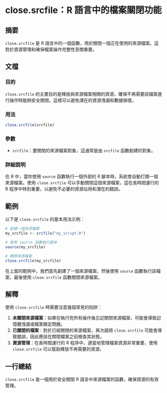 <!--
Meta Description: # close.srcfile：R 語言中的檔案關閉功能 ## 摘要 `close.srcfile` 是 R 語言中的一個函數，用於關閉一個正在使用的來源檔案。這對於資源管理和確保檔案操作完整性至關重要。 ## 文檔 ### 目的 `close.srcfile` 的主要目的是釋放與來源檔案相關的資源...
Meta Keywords: srcfile, close, source, my_srcfile, 語言中的檔案關閉功能
-->

# close.srcfile：R 語言中的檔案關閉功能

## 摘要
`close.srcfile` 是 R 語言中的一個函數，用於關閉一個正在使用的來源檔案。這對於資源管理和確保檔案操作完整性至關重要。

## 文檔
### 目的
`close.srcfile` 的主要目的是釋放與來源檔案相關的資源，確保不再需要該檔案進行操作時能夠安全關閉。這樣可以避免潛在的資源洩漏和數據損壞。

### 用法
```R
close.srcfile(srcfile)
```

### 參數
- `srcfile`：要關閉的來源檔案對象，這通常是由 `srcfile` 函數創建的對象。

### 詳細說明
在 R 中，當你使用 `source` 函數執行一個外部的 R 腳本時，系統會自動打開一個來源檔案。使用 `close.srcfile` 可以手動關閉這個來源檔案，這在長時間運行的 R 程序中特別重要，以避免不必要的資源佔用和潛在的錯誤。

## 範例
以下是 `close.srcfile` 的基本用法示例：

```R
# 創建一個來源檔案
my_srcfile <- srcfile("my_script.R")

# 使用 source 函數執行腳本
source(my_srcfile)

# 關閉來源檔案
close.srcfile(my_srcfile)
```

在上面的範例中，我們首先創建了一個來源檔案，然後使用 `source` 函數執行該檔案，最後使用 `close.srcfile` 函數關閉來源檔案。

## 解釋
使用 `close.srcfile` 時需要注意幾個常見的陷阱：

1. **未關閉來源檔案**：如果在執行完所有操作後忘記關閉來源檔案，可能會導致記憶體洩漏或檔案鎖定問題。
2. **已關閉的檔案**：對於已經關閉的來源檔案，再次調用 `close.srcfile` 可能會導致錯誤，因此應該在關閉檔案之前檢查其狀態。
3. **資源管理**：在長時間運行的 R 程序中，適當地管理檔案資源非常重要，使用 `close.srcfile` 可以幫助釋放不再需要的資源。

## 一行總結
`close.srcfile` 是一個用於安全關閉 R 語言中來源檔案的函數，確保資源的有效管理。